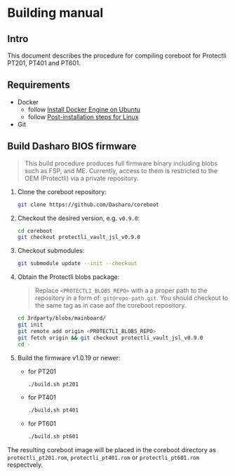 # Building manual

## Intro

This document describes the procedure for compiling coreboot for Protectli
PT201, PT401 and PT601.

## Requirements

- Docker
    + follow [Install Docker Engine on Ubuntu](https://docs.docker.com/engine/install/ubuntu/)
    + follow [Post-installation steps for Linux](https://docs.docker.com/engine/install/linux-postinstall/)
- Git

## Build Dasharo BIOS firmware

> This build procedure produces full firmware binary including blobs such as
> FSP, and ME. Currently, access to them is restricted to the OEM (Protectli) via
> a private repository.

1. Clone the coreboot repository:

    ```bash
    git clone https://github.com/Dasharo/coreboot
    ```

2. Checkout the desired version, e.g. `v0.9.0`:

    ```bash
    cd coreboot
    git checkout protectli_vault_jsl_v0.9.0
    ```

3. Checkout submodules:

    ```bash
    git submodule update --init --checkout
    ```

4. Obtain the Protectli blobs package:

    > Replace `<PROTECTLI_BLOBS_REPO>` with a a proper path to the repository
    > in a form of: `git@repo-path.git`. You should checkout to the same tag as
    > in case aof the coreboot repository.

    ```bash
    cd 3rdparty/blobs/mainboard/
    git init
    git remote add origin <PROTECTLI_BLOBS_REPO>
    git fetch origin && git checkout protectli_vault_jsl_v0.9.0
    cd -
    ```

5. Build the firmware v1.0.19 or newer:

    + for PT201

        ```bash
        ./build.sh pt201
        ```

    + for PT401

        ```bash
        ./build.sh pt401
        ```

    + for PT601

        ```bash
        ./build.sh pt601
        ```

The resulting coreboot image will be placed in the coreboot directory as
`protectli_pt201.rom`, `protectli_pt401.rom` or `protectli_pt601.rom`
respectvely.
